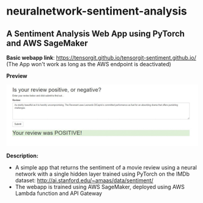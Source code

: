 # neuralnetwork-sentiment-analysis
## A Sentiment Analysis Web App using PyTorch and AWS SageMaker

**Basic webapp link**: https://tensorgit.github.io/tensorgit-sentiment.github.io/
(The App won't work as long as the AWS endpoint is deactivated)

**Preview**

<img src="images/webapp.gif">

**Description:**
- A simple app that returns the sentiment of a movie review using a neural network with a single hidden layer trained using PyTorch on the IMDb dataset: http://ai.stanford.edu/~amaas/data/sentiment/ 
- The webapp is trained using AWS SageMaker, deployed using AWS Lambda function and API Gateway
